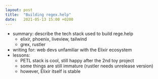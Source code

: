 ```yaml
---
layout: post
title:  "Building regex.help"
date:   2021-05-13 15:00 +0200
---
```


- summary: describe the tech stack used to build rege.help
    - elixir, phoenix, liveview, tailwind
    - grex, rustler
- writing for: web devs unfamiliar with the Elixir ecosystem
- lessons:
    - PETL stack is cool, still happy after the 2nd toy project
    - some things are still immature (rustler needs unrelease version)
    - however, Elixir itself is stable
